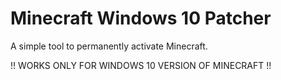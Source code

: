# Minecraft Windows 10 Patcher
A simple tool to permanently activate Minecraft.

!! WORKS ONLY FOR WINDOWS 10 VERSION OF MINECRAFT !!
